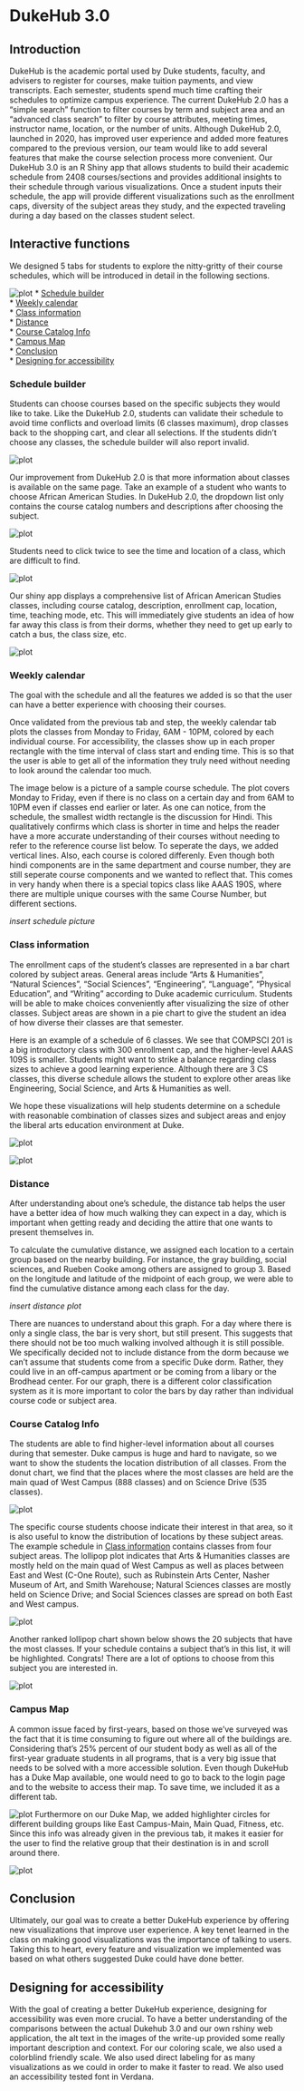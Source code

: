DukeHub 3.0
================

## Introduction

DukeHub is the academic portal used by Duke students, faculty, and
advisers to register for courses, make tuition payments, and view
transcripts. Each semester, students spend much time crafting their
schedules to optimize campus experience. The current DukeHub 2.0 has a
“simple search” function to filter courses by term and subject area and
an “advanced class search” to filter by course attributes, meeting
times, instructor name, location, or the number of units. Although
DukeHub 2.0, launched in 2020, has improved user experience and added
more features compared to the previous version, our team would like to
add several features that make the course selection process more
convenient. Our DukeHub 3.0 is an R Shiny app that allows students to
build their academic schedule from 2408 courses/sections and provides
additional insights to their schedule through various visualizations.
Once a student inputs their schedule, the app will provide different
visualizations such as the enrollment caps, diversity of the subject
areas they study, and the expected traveling during a day based on the
classes student select.

## Interactive functions

We designed 5 tabs for students to explore the nitty-gritty of their
course schedules, which will be introduced in detail in the following
sections.

![plot](DukeHub3/www/tabs.jpg) \* [Schedule
builder](#schedule-builder)  
\* [Weekly calendar](#weekly-calendar)  
\* [Class information](#class-information)  
\* [Distance](#distance)  
\* [Course Catalog Info](#course-catalog-info)  
\* [Campus Map](#campus-map)  
\* [Conclusion](#conclusion)  
\* [Designing for accessibility](designing-for-accessibility)

### Schedule builder

Students can choose courses based on the specific subjects they would
like to take. Like the DukeHub 2.0, students can validate their schedule
to avoid time conflicts and overload limits (6 classes maximum), drop
classes back to the shopping cart, and clear all selections. If the
students didn’t choose any classes, the schedule builder will also
report invalid.

![plot](DukeHub3/www/invalid.jpg)

Our improvement from DukeHub 2.0 is that more information about classes
is available on the same page. Take an example of a student who wants to
choose African American Studies. In DukeHub 2.0, the dropdown list only
contains the course catalog numbers and descriptions after choosing the
subject.

![plot](DukeHub3/www/dukehub_old1.jpg)

Students need to click twice to see the time and location of a class,
which are difficult to find.

![plot](DukeHub3/www/dukehub_old2.jpg)

Our shiny app displays a comprehensive list of African American Studies
classes, including course catalog, description, enrollment cap,
location, time, teaching mode, etc. This will immediately give students
an idea of how far away this class is from their dorms, whether they
need to get up early to catch a bus, the class size, etc.

![plot](DukeHub3/www/newapp_aaas.jpg)

### Weekly calendar

The goal with the schedule and all the features we added is so that the
user can have a better experience with choosing their courses.

Once validated from the previous tab and step, the weekly calendar tab
plots the classes from Monday to Friday, 6AM - 10PM, colored by each
individual course. For accessibility, the classes show up in each proper
rectangle with the time interval of class start and ending time. This is
so that the user is able to get all of the information they truly need
without needing to look around the calendar too much.

The image below is a picture of a sample course schedule. The plot
covers Monday to Friday, even if there is no class on a certain day and
from 6AM to 10PM even if classes end earlier or later. As one can
notice, from the schedule, the smallest width rectangle is the
discussion for Hindi. This qualitatively confirms which class is shorter
in time and helps the reader have a more accurate understanding of their
courses without needing to refer to the reference course list below. To
seperate the days, we added vertical lines. Also, each course is colored
differenly. Even though both hindi components are in the same department
and course number, they are still seperate course components and we
wanted to reflect that. This comes in very handy when there is a special
topics class like AAAS 190S, where there are multiple unique courses
with the same Course Number, but different sections.

*insert schedule picture*

### Class information

The enrollment caps of the student’s classes are represented in a bar
chart colored by subject areas. General areas include “Arts &
Humanities”, “Natural Sciences”, “Social Sciences”, “Engineering”,
“Language”, “Physical Education”, and “Writing” according to Duke
academic curriculum. Students will be able to make choices conveniently
after visualizing the size of other classes. Subject areas are shown in
a pie chart to give the student an idea of how diverse their classes are
that semester.

Here is an example of a schedule of 6 classes. We see that COMPSCI 201
is a big introductory class with 300 enrollment cap, and the
higher-level AAAS 109S is smaller. Students might want to strike a
balance regarding class sizes to achieve a good learning experience.
Although there are 3 CS classes, this diverse schedule allows the
student to explore other areas like Engineering, Social Science, and
Arts & Humanities as well.

We hope these visualizations will help students determine on a schedule
with reasonable combination of classes sizes and subject areas and enjoy
the liberal arts education environment at Duke.

![plot](DukeHub3/www/bar_chart.jpg)

![plot](DukeHub3/www/pie_chart.jpg)

### Distance

After understanding about one’s schedule, the distance tab helps the
user have a better idea of how much walking they can expect in a day,
which is important when getting ready and deciding the attire that one
wants to present themselves in.

To calculate the cumulative distance, we assigned each location to a
certain group based on the nearby building. For instance, the gray
building, social sciences, and Rueben Cooke among others are assigned to
group 3. Based on the longitude and latitude of the midpoint of each
group, we were able to find the cumulative distance among each class for
the day.

*insert distance plot*

There are nuances to understand about this graph. For a day where there
is only a single class, the bar is very short, but still present. This
suggests that there should not be too much walking involved although it
is still possible. We specifically decided not to include distance from
the dorm because we can’t assume that students come from a specific Duke
dorm. Rather, they could live in an off-campus apartment or be coming
from a libary or the Brodhead center. For our graph, there is a
different color classification system as it is more important to color
the bars by day rather than individual course code or subject area.

### Course Catalog Info

The students are able to find higher-level information about all courses
during that semester. Duke campus is huge and hard to navigate, so we
want to show the students the location distribution of all classes. From
the donut chart, we find that the places where the most classes are held
are the main quad of West Campus (888 classes) and on Science Drive (535
classes).

![plot](DukeHub3/www/pie_dist.jpg)

The specific course students choose indicate their interest in that
area, so it is also useful to know the distribution of locations by
these subject areas. The example schedule in [Class
information](#class-information) contains classes from four subject
areas. The lollipop plot indicates that Arts & Humanities classes are
mostly held on the main quad of West Campus as well as places between
East and West (C-One Route), such as Rubinstein Arts Center, Nasher
Museum of Art, and Smith Warehouse; Natural Sciences classes are mostly
held on Science Drive; and Social Sciences classes are spread on both
East and West campus.

![plot](DukeHub3/www/dist_plot.jpg)

Another ranked lollipop chart shown below shows the 20 subjects that
have the most classes. If your schedule contains a subject that’s in
this list, it will be highlighted. Congrats! There are a lot of options
to choose from this subject you are interested in.

![plot](DukeHub3/www/top20.jpg)

### Campus Map

A common issue faced by first-years, based on those we’ve surveyed was
the fact that it is time consuming to figure out where all of the
buildings are. Considering that’s 25% percent of our student body as
well as all of the first-year graduate students in all programs, that is
a very big issue that needs to be solved with a more accessible
solution. Even though DukeHub has a Duke Map available, one would need
to go to back to the login page and to the website to access their map.
To save time, we included it as a different tab.

![plot](DukeHub3/www/originalmap.jpg) Furthermore on our Duke Map, we
added highlighter circles for different building groups like East
Campus-Main, Main Quad, Fitness, etc. Since this info was already given
in the previous tab, it makes it easier for the user to find the
relative group that their destination is in and scroll around there.

![plot](DukeHub3/www/newmap.jpg)

## Conclusion

Ultimately, our goal was to create a better DukeHub experience by
offering new visualizations that improve user experience. A key tenet
learned in the class on making good visualizations was the importance of
talking to users. Taking this to heart, every feature and visualization
we implemented was based on what others suggested Duke could have done
better.

## Designing for accessibility

With the goal of creating a better DukeHub experience, designing for
accessibility was even more crucial. To have a better understanding of
the comparisons between the actual Dukehub 3.0 and our own rshiny web
application, the alt text in the images of the write-up provided some
really important description and context. For our coloring scale, we
also used a colorblind friendly scale. We also used direct labeling for
as many visualizations as we could in order to make it faster to read.
We also used an accessibility tested font in Verdana.
